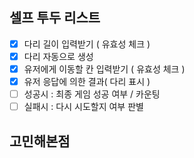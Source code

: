 ## 셀프 투두 리스트

- [x] 다리 길이 입력받기 ( 유효성 체크 )
- [x] 다리 자동으로 생성
- [x] 유저에게 이동할 칸 입력받기 ( 유효성 체크 )
- [x] 유저 응답에 의한 결과( 다리 표시 )
- [ ] 성공시 : 최종 게임 성공 여부 / 카운팅
- [ ] 실패시 : 다시 시도할지 여부 판별

## 고민해본점
